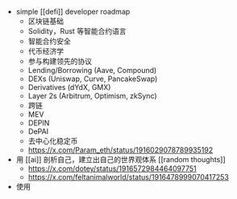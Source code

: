 - simple [[defi]] developer roadmap
	- 区块链基础
	- Solidity，Rust 等智能合约语言
	- 智能合约安全
	- 代币经济学
	- 参与构建领先的协议
	- Lending/Borrowing (Aave, Compound)
	- DEXs (Uniswap, Curve, PancakeSwap)
	- Derivatives (dYdX, GMX)
	- Layer 2s (Arbitrum, Optimism, zkSync)
	- 跨链
	- MEV
	- DEPIN
	- DePAI
	- 去中心化稳定币
	- https://x.com/Param_eth/status/1916029078789935192
- 用 [[ai]] 剖析自己，建立出自己的世界观体系 [[random thoughts]]
	- https://x.com/dotey/status/1916572984464097751
	- https://x.com/feltanimalworld/status/1916478999070417253
- 使用